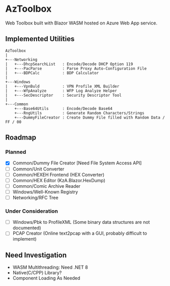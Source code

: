 # AzToolbox

Web Toolbox built with Blazor WASM hosted on Azure Web App service.

## Implemented Utilities

```
AzToolbox
|
+---Networking
|   +---DhcpSearchList   : Encode/Decode DHCP Option 119
|   +---PacParse         : Parse Proxy Auto-Configuration File
|   +---BDPCalc          : BDP Calculator
|
+---Windows
|   +---VpnBuld          : VPN Profile XML Builder
|   +---WfpAnalyze       : WFP Log Analyze Helper
|   +---SecDescriptor    : Security Descriptor Tool
|
+---Common
    +---Base64Utils      : Encode/Decode Base64
    +---RngUtils         : Generate Random Characters/Strings
    +---DummyFileCreator : Create Dummy File filled with Random Data / FF / 00
```

## Roadmap

### Planned

- [x] Common/Dummy File Creator [Need File System Access API]
- [ ] Common/Unit Converter
- [ ] Common/HEXEH Frontend (HEX Converter)
- [ ] Common/HEX Editor (KzA.Blazor.HexDump)
- [ ] Common/Comic Archive Reader
- [ ] Windows/Well-Known Registry
- [ ] Networking/RFC Tree

### Under Consideration

- [ ] Windows/Pbk to ProfileXML (Some binary data structures are not documented)
- [ ] PCAP Creator (Online text2pcap with a GUI, probably difficult to implement)

## Need Investigation

- WASM Multithreading: Need .NET 8
- Native(C/CPP) Library?
- Component Loading As Needed